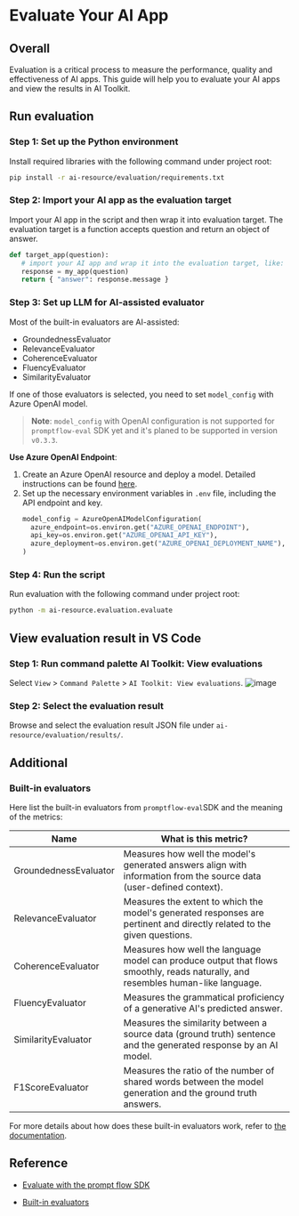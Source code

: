 # Evaluate Your AI App

## Overall

Evaluation is a critical process to measure the performance, quality and effectiveness of AI apps. This guide will help you to evaluate your AI apps and view the results in AI Toolkit.

## Run evaluation
### Step 1: Set up the Python environment

Install required libraries with the following command under project root:
```bash
pip install -r ai-resource/evaluation/requirements.txt
```

### Step 2: Import your AI app as the evaluation target

Import your AI app in the script and then wrap it into evaluation target. The evaluation target is a function accepts question and return an object of answer.

```python
def target_app(question):
   # import your AI app and wrap it into the evaluation target, like:
   response = my_app(question)
   return { "answer": response.message }
```

### Step 3: Set up LLM for AI-assisted evaluator

Most of the built-in evaluators are AI-assisted:
- GroundednessEvaluator
- RelevanceEvaluator
- CoherenceEvaluator
- FluencyEvaluator
- SimilarityEvaluator

If one of those evaluators is selected, you need to set `model_config` with Azure OpenAI model.

> **Note**: `model_config` with OpenAI configuration is not supported for `promptflow-eval` SDK yet and it's planed to be supported in version `v0.3.3`.
>

**Use Azure OpenAI Endpoint**:
1. Create an Azure OpenAI resource and deploy a model. Detailed instructions can be found [here](https://learn.microsoft.com/azure/ai-services/openai/how-to/create-resource).
2. Set up the necessary environment variables in `.env` file, including the API endpoint and key.
   ```python
   model_config = AzureOpenAIModelConfiguration(
     azure_endpoint=os.environ.get("AZURE_OPENAI_ENDPOINT"),
     api_key=os.environ.get("AZURE_OPENAI_API_KEY"),
     azure_deployment=os.environ.get("AZURE_OPENAI_DEPLOYMENT_NAME"),
   )
   ```

### Step 4: Run the script

Run evaluation with the following command under project root:
```bash
python -m ai-resource.evaluation.evaluate
```

## View evaluation result in VS Code

### Step 1: Run command palette AI Toolkit: View evaluations
Select `View` > `Command Palette` > `AI Toolkit: View evaluations`.
![image](https://github.com/user-attachments/assets/15de6c8f-e62d-40b6-a44b-a3d4be93ab62)

### Step 2: Select the evaluation result
Browse and select the evaluation result JSON file under `ai-resource/evaluation/results/`.

## Additional

### Built-in evaluators

Here list the built-in evaluators from `promptflow-eval`SDK and the meaning of the metrics:

Name | What is this metric?
| - | - 
GroundednessEvaluator| Measures how well the model's generated answers align with information from the source data (user-defined context).
RelevanceEvaluator | Measures the extent to which the model's generated responses are pertinent and directly related to the given questions.
CoherenceEvaluator | Measures how well the language model can produce output that flows smoothly, reads naturally, and resembles human-like language.
FluencyEvaluator | Measures the grammatical proficiency of a generative AI's predicted answer.
SimilarityEvaluator | Measures the similarity between a source data (ground truth) sentence and the generated response by an AI model.
F1ScoreEvaluator | Measures the ratio of the number of shared words between the model generation and the ground truth answers.

For more details about how does these built-in evaluators work, refer to [the documentation](https://learn.microsoft.com/en-us/azure/ai-studio/concepts/evaluation-metrics-built-in?tabs=warning#prompt-only-based-groundedness).

## Reference
- [Evaluate with the prompt flow SDK](https://learn.microsoft.com/en-us/azure/ai-studio/how-to/develop/flow-evaluate-sdk)
* [Built-in evaluators](https://learn.microsoft.com/en-us/azure/ai-studio/concepts/evaluation-metrics-built-in?tabs=warning#prompt-only-based-groundedness)
